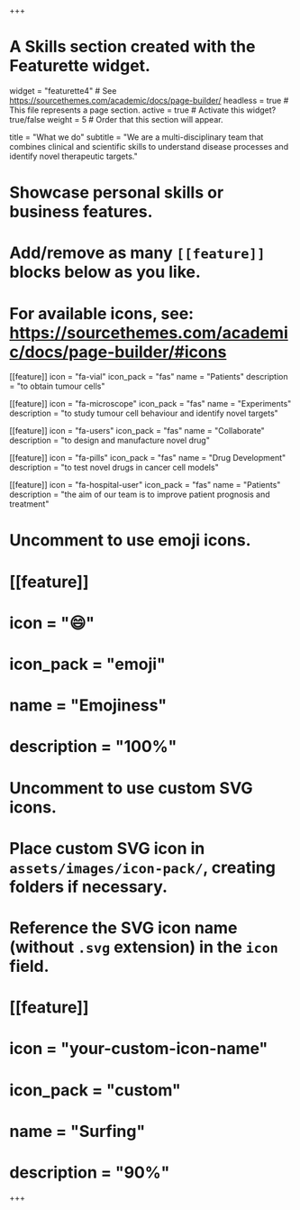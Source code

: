 +++
# A Skills section created with the Featurette widget.
widget = "featurette4"  # See https://sourcethemes.com/academic/docs/page-builder/
headless = true  # This file represents a page section.
active = true  # Activate this widget? true/false
weight = 5  # Order that this section will appear.

title = "What we do"
subtitle = "We are a multi-disciplinary team that combines clinical and scientific skills to understand disease processes and identify novel therapeutic targets."

# Showcase personal skills or business features.
# 
# Add/remove as many `[[feature]]` blocks below as you like.
# 
# For available icons, see: https://sourcethemes.com/academic/docs/page-builder/#icons

[[feature]]
  icon = "fa-vial"
  icon_pack = "fas"
  name = "Patients"
  description = "to obtain tumour cells"
  
[[feature]]
  icon = "fa-microscope"
  icon_pack = "fas"
  name = "Experiments"
  description = "to study tumour cell behaviour and identify novel targets"  

[[feature]]
  icon = "fa-users"
  icon_pack = "fas"
  name = "Collaborate"
  description = "to design and manufacture novel drug"  
  
[[feature]]
  icon = "fa-pills"
  icon_pack = "fas"
  name = "Drug Development"
  description = "to test novel drugs in cancer cell models"

[[feature]]
  icon = "fa-hospital-user"
  icon_pack = "fas"
  name = "Patients"
  description = "the aim of our team is to improve patient prognosis and treatment"
  
# Uncomment to use emoji icons.
# [[feature]]
#  icon = ":smile:"
#  icon_pack = "emoji"
#  name = "Emojiness"
#  description = "100%"  

# Uncomment to use custom SVG icons.
# Place custom SVG icon in `assets/images/icon-pack/`, creating folders if necessary.
# Reference the SVG icon name (without `.svg` extension) in the `icon` field.
# [[feature]]
#  icon = "your-custom-icon-name"
#  icon_pack = "custom"
#  name = "Surfing"
#  description = "90%"

+++
